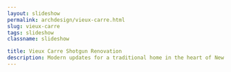 ```yaml
---
layout: slideshow
permalink: archdesign/vieux-carre.html
slug: vieux-carre
tags: slideshow
classname: slideshow

title: Vieux Carre Shotgun Renovation
description: Modern updates for a traditional home in the heart of New Orleans
---
```


